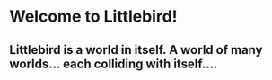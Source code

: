 # Welcome to Littlebird!
## Littlebird is a world in itself.  A world of many worlds... each colliding with itself....
